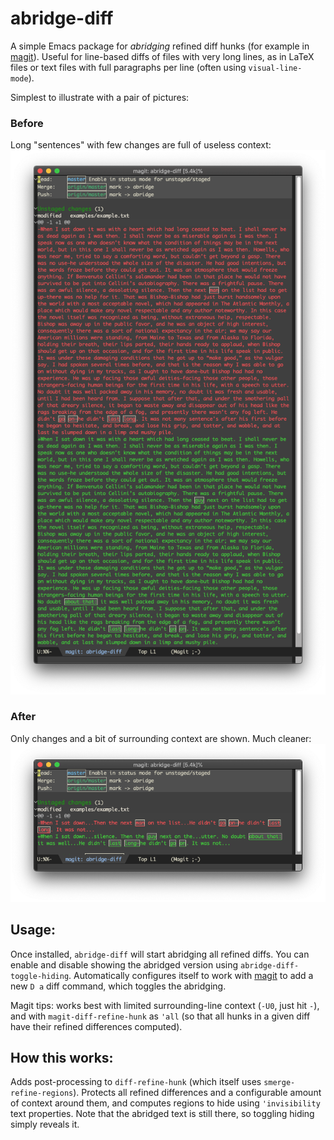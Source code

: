 # abridge-diff
A simple Emacs package for _abridging_ refined diff hunks (for example in [magit](https://github.com/magit/magit)).  Useful for line-based diffs of files with very long lines, as in LaTeX files or text files with full paragraphs per line (often using `visual-line-mode`).

Simplest to illustrate with a pair of pictures:
### Before
Long "sentences" with few changes are full of useless context:
![](examples/before.png)

### After
Only changes and a bit of surrounding context are shown.  Much cleaner:
![](examples/after.png)

## Usage:

Once installed, `abridge-diff` will start abridging all refined diffs. You can enable and disable showing the abridged version using `abridge-diff-toggle-hiding`.  Automatically configures itself to work with [magit](https://github.com/magit/magit) to add a new `D a` diff command, which toggles the abridging. 

Magit tips: works best with limited surrounding-line context (`-U0`, just hit `-`), and with `magit-diff-refine-hunk` as `'all` (so that all hunks in a given diff have their refined differences computed). 

## How this works:

Adds post-processing to `diff-refine-hunk` (which itself uses `smerge-refine-regions`).  Protects all refined differences and a configurable amount of context around them, and computes regions to hide using `'invisibility` text properties.  Note that the abridged text is still there, so toggling hiding simply reveals it.
